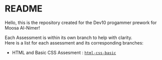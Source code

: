 # README
Hello, this is the repository created for the Dev10 progammer prework for Moosa Al-Nimer!

Each Assessment is within its own branch to help with clarity.  
Here is a list for each assessment and its corresponding branches:  
- HTML and Basic CSS Assesment :  [```html-css-basic```](google.com "github branch")
